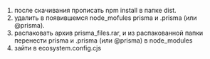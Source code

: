 1. после скачивания прописать npm install в папке dist.
2. удалить в появившемся node_mofules prisma и .prisma (или @prisma).
3. распаковать архив prisma_files.rar, и из распакованной папки перенести prisma и .prisma (или @prisma) в node_modules
4. зайти в ecosystem.config.cjs
